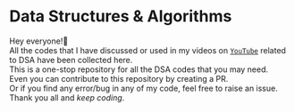 # Data Structures & Algorithms

Hey everyone!👋
<br>All the codes that I have discussed or used in my videos on <a href="https://www.youtube.com/channel/UCPAoQJvS6BBSihc3B1bt7FA">```YouTube```</a> related to DSA have been collected here.
<br>This is a one-stop repository for all the DSA codes that you may need.
<br>Even you can contribute to this repository by creating a PR.
<br>Or if you find any error/bug in any of my code, feel free to raise an issue.
<br>Thank you all and <i>keep coding</i>.
